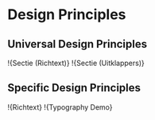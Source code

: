 # Design Principles

## Universal Design Principles
!{Sectie (Richtext)}
!{Sectie (Uitklappers)}

## Specific Design Principles
!{Richtext}
!{Typography Demo}


